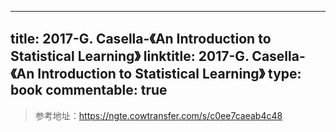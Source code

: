 
---
title: 2017-G. Casella-《An Introduction to Statistical Learning》
linktitle: 2017-G. Casella-《An Introduction to Statistical Learning》
type: book
commentable: true
---

> 参考地址：https://ngte.cowtransfer.com/s/c0ee7caeab4c48

    